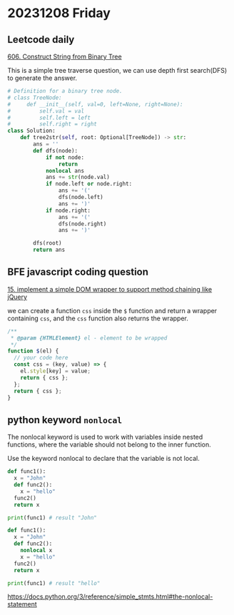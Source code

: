 # 20231208 Friday

## Leetcode daily

[606. Construct String from Binary Tree](https://leetcode.com/problems/construct-string-from-binary-tree/description/?envType=daily-question&envId=2023-12-08)

This is a simple tree traverse question, we can use depth first search(DFS) to generate the answer.

```py
# Definition for a binary tree node.
# class TreeNode:
#     def __init__(self, val=0, left=None, right=None):
#         self.val = val
#         self.left = left
#         self.right = right
class Solution:
    def tree2str(self, root: Optional[TreeNode]) -> str:
        ans = ''
        def dfs(node):
            if not node:
                return
            nonlocal ans
            ans += str(node.val)
            if node.left or node.right:
                ans += '('
                dfs(node.left)
                ans += ')'
            if node.right:
                ans += '('
                dfs(node.right)
                ans += ')'

        dfs(root)
        return ans
```

## BFE javascript coding question

[15. implement a simple DOM wrapper to support method chaining like jQuery](https://bigfrontend.dev/problem/implement-a-simple-DOM-wrapper-to-support-method-chaining-like-jQuery)

we can create a function `css` inside the `$` function and return a wrapper containing `css`, and the `css` function also returns the wrapper.

```js
/**
 * @param {HTMLElement} el - element to be wrapped
 */
function $(el) {
  // your code here
  const css = (key, value) => {
    el.style[key] = value;
    return { css };
  };
  return { css };
}
```

## python keyword `nonlocal`

The nonlocal keyword is used to work with variables inside nested functions, where the variable should not belong to the inner function.

Use the keyword nonlocal to declare that the variable is not local.

```py
def func1():
  x = "John"
  def func2():
    x = "hello"
  func2()
  return x

print(func1) # result "John"
```

```py
def func1():
  x = "John"
  def func2():
    nonlocal x
    x = "hello"
  func2()
  return x

print(func1) # result "hello"
```

https://docs.python.org/3/reference/simple_stmts.html#the-nonlocal-statement
